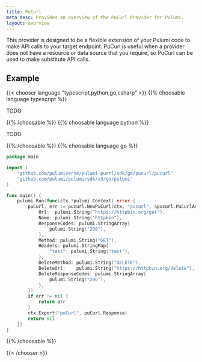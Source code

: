 ```yaml
---
title: PuCurl
meta_desc: Provides an overview of the PuCurl Provider for Pulumi.
layout: overview
---
```


This provider is designed to be a flexible extension of your Pulumi code to make API calls to your target endpoint. PuCurl is useful when a provider does not have a resource or data source that you require, so PuCurl can be used to make substitute API calls.

## Example

{{< chooser language "typescript,python,go,csharp" >}}
{{% choosable language typescript %}}

TODO

{{% /choosable %}}
{{% choosable language python %}}

TODO

{{% /choosable %}}
{{% choosable language go %}}

```go
package main

import (
	"github.com/pulumiverse/pulumi-purrl/sdk/go/pucurl/pucurl"
	"github.com/pulumi/pulumi/sdk/v3/go/pulumi"
)

func main() {
	pulumi.Run(func(ctx *pulumi.Context) error {
		puCurl, err := pucurl.NewPuCurl(ctx, "pucurl", &pucurl.PuCurlArgs{
			Url:  pulumi.String("https://httpbin.org/get"),
			Name: pulumi.String("httpbin"),
			ResponseCodes: pulumi.StringArray{
				pulumi.String("200"),
			},
			Method: pulumi.String("GET"),
			Headers: pulumi.StringMap{
				"test": pulumi.String("test"),
			},
			DeleteMethod: pulumi.String("DELETE"),
			DeleteUrl:    pulumi.String("https://httpbin.org/delete"),
			DeleteResponseCodes: pulumi.StringArray{
				pulumi.String("200"),
			},
		})
		if err != nil {
			return err
		}
		ctx.Export("puCurl", puCurl.Response)
		return nil
	})
}
```

{{% /choosable %}}

{{< /chooser >}}
